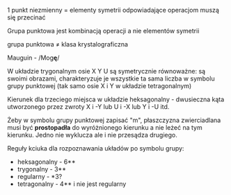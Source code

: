 1 punkt niezmienny = elementy symetrii odpowiadające operacjom muszą się przecinać

Grupa punktowa jest kombinacją operacji a nie elementów symetrii

grupa punktowa $\neq$ klasa krystalograficzna

Mauguin - /Mog**ę**/

W układzie trygonalnym osie X Y U są symetrycznie równoważne: są swoimi obrazami, charakteryzuje je wszystkie ta sama liczba w symbolu grupy punktowej (tak samo osie X i Y w układzie tetragonalnym)

Kierunek dla trzeciego miejsca w układzie heksagonalny - dwusieczna kąta utworzonego przez zwroty X i -Y lub U i -X lub Y i -U itd.

Żeby w symbolu grupy punktowej zapisać "m", płaszczyzna zwierciadlana musi być **prostopadła** do wyróżnionego kierunku a nie leżeć na tym kierunku. Jedno nie wyklucza ale i nie przesądza drugiego.

Reguły kciuka dla rozpoznawania układów po symbolu grupy:

- heksagonalny - 6**
- trygonalny - 3**
- regularny - \*3?
- tetragonalny - 4** i nie jest regularny


